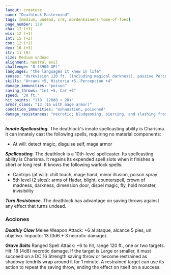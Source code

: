 ```yaml
---
layout: creature
name: "Deathlock Mastermind"
tags: [medium, undead, cr8, mordenkainens-tome-of-foes]
page_number: 129
cha: 17 (+3)
wis: 12 (+1)
int: 15 (+2)
con: 12 (+1)
dex: 16 (+3)
str: 11 (0)
size: Medium undead
alignment: neutral evil
challenge: "8 (3900 XP)"
languages: "the languages it knew in life"
senses: "darkvision 120 ft. (including magical darkness), passive Perception 14"
skills: "Arcana +5, Historia +5, Percepción +4"
damage_immunities: "poison"
saving_throws: "Int +5, Car +6"
speed: "30 ft."
hit_points: "110  (20d8 + 20)"
armor_class: "13 (16 with mage armor)"
condition_immunities: "exhaustion, poisoned"
damage_resistances: "necrotic; bludgeoning, piercing, and slashing from nonmagical attacks that aren't silvered"
---
```


***Innate Spellcasting.*** The deathlock's innate spellcasting ability is Charisma. It can innately cast the following spells, requiring no material components:
* At will: detect magic, disguise self, mage armor

***Spellcasting.*** The deathlock is a 10th-level spellcaster. Its spellcasting ability is Charisma. It regains its expended spell slots when it finishes a short or long rest. It knows the following warlock spells:
* Cantrips (at will): chill touch, mage hand, minor illusion, poison spray
* 5th level (2 slots): arms of Hadar, blight, counterspell, crown of madness, darkness, dimension door, dispel magic, fly, hold monster, invisibility

***Turn Resistance.*** The deathlock has advantage on saving throws against any effect that turns undead.

### Acciones

***Deathly Claw*** Melee Weapon Attack: +6 al ataque, alcance 5 pies, un objetivo. Impacto: 13 (3d6 + 3 necrotic damage).

***Grave Bolts*** Ranged Spell Attack: +6 to hit, range 120 ft., one or two targets. Hit: 18 (4d8) necrotic damage. If the target is Large or smaller, it must succeed on a DC 16 Strength saving throw or become restrained as shadowy tendrils wrap around it for 1 minute. A restrained target can use its action to repeat the saving throw, ending the effect on itself on a success.